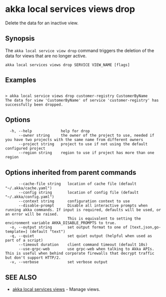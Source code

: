 # akka local services views drop

Delete the data for an inactive view.

## Synopsis

The `akka local service view drop` command triggers the deletion of the data for views that are no longer active.

```
akka local services views drop SERVICE VIEW_NAME [flags]
```

## Examples

```

> akka local service views drop customer-registry CustomerByName
The data for view 'CustomerByName' of service 'customer-registry' has successfully been dropped.
```

## Options

```
  -h, --help             help for drop
      --owner string     the owner of the project to use, needed if you have two projects with the same name from different owners
      --project string   project to use if not using the default configured project
      --region string    region to use if project has more than one region
```

## Options inherited from parent commands

```
      --cache-file string   location of cache file (default "~/.akka/cache.yaml")
      --config string       location of config file (default "~/.akka/config.yaml")
      --context string      configuration context to use
      --disable-prompt      Disable all interactive prompts when running akka commands. If input is required, defaults will be used, or an error will be raised.
                            This is equivalent to setting the environment variable AKKA_DISABLE_PROMPTS to true.
  -o, --output string       set output format to one of [text,json,go-template=] (default "text")
  -q, --quiet               set quiet output (helpful when used as part of a script)
      --timeout duration    client command timeout (default 10s)
      --use-grpc-web        use grpc-web when talking to Akka APIs. This is useful when behind corporate firewalls that decrypt traffic but don't support HTTP/2.
  -v, --verbose             set verbose output
```

## SEE ALSO

* [akka local services views](akka_local_services_views.html)	 - Manage views.
